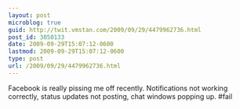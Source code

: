 ```yaml
---
layout: post
microblog: true
guid: http://twit.vmstan.com/2009/09/29/4479962736.html
post_id: 3050133
date: 2009-09-29T15:07:12-0600
lastmod: 2009-09-29T15:07:12-0600
type: post
url: /2009/09/29/4479962736.html
---
```

Facebook is really pissing me off recently. Notifications not working correctly, status updates not posting, chat windows popping up. #fail
